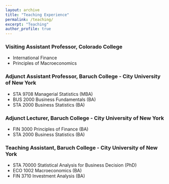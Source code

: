 ```yaml
---
layout: archive
title: "Teaching Experience"
permalink: /teaching/
excerpt: "Teaching"
author_profile: true
---
```


### Visiting Assistant Professor, Colorado College
- International Finance
- Principles of Macroeconomics

### Adjunct Assistant Professor, Baruch College - City University of New York
- STA 9708 Managerial Statistics (MBA)
- BUS 2000 Business Fundamentals (BA)
- STA 2000 Business Statistics (BA)

### Adjunct Lecturer, Baruch College - City University of New York
- FIN 3000 Principles of Finance (BA)
- STA 2000 Business Statistics (BA)

### Teaching Assistant, Baruch College - City University of New York
- STA 70000 Statistical Analysis for Business Decision (PhD)
- ECO 1002  Macroeconomics (BA)
- FIN 3710  Investment Analysis (BA)






